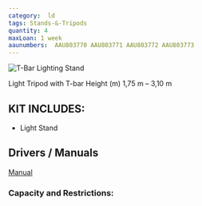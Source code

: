 ```yaml
---
category:  ld
tags: Stands-&-Tripods
quantity: 4
maxLoan: 1 week
aaunumbers:  AAU803770 AAU803771 AAU803772 AAU803773
---
```

![T-Bar Lighting Stand](https://thumbs.static-thomann.de/thumb/padthumb600x600/pics/bdb/_18/186230/3740847_800.jpg)

Light Tripod with T-bar Height (m) 1,75 m – 3,10 m
## KIT INCLUDES:
-  Light Stand

## Drivers / Manuals
[Manual](https://images.static-thomann.de/pics/atg/atgdata/document/manual/186230_c_186230_v3_en_online.pdf)



### Capacity and Restrictions:

